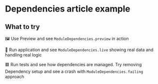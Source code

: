 # Dependencies article example

## What to try

🖼️ Use Preview and see `ModuleDependencies.preview` in action

📱 Run application and see `ModuleDependencies.live` showing real data and handling real logic

🟥 Run tests and see how dependencies are managed. Try removing Dependency setup and see a crash with `ModuleDependencies.failing` approach
